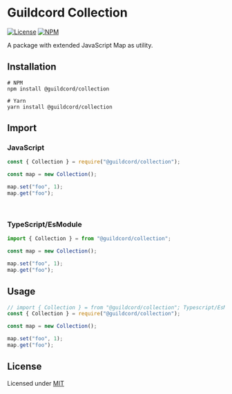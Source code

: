 # Guildcord Collection
[![License](https://img.shields.io/github/license/guildcord/collection)](https://github.com/guildcord/@guildcord/LICENSE.md)
[![NPM](https://img.shields.io/npm/v/@guildcord/collection?color=blue&logo=npm)](https://www.npmjs.com/package/@guildcord/collection)

A package with extended JavaScript Map as utility.

## Installation
```
# NPM
npm install @guildcord/collection

# Yarn 
yarn install @guildcord/collection
```

## Import

### JavaScript
```js
const { Collection } = require("@guildcord/collection");

const map = new Collection();

map.set("foo", 1);
map.get("foo");
```
<br>

### TypeScript/EsModule
```js
import { Collection } = from "@guildcord/collection";

const map = new Collection();

map.set("foo", 1);
map.get("foo");
```

## Usage

```js
// import { Collection } = from "@guildcord/collection"; Typescript/EsModule
const { Collection } = require("@guildcord/collection");

const map = new Collection();

map.set("foo", 1);
map.get("foo");
```

## License
Licensed under [MIT](LICENSE)
